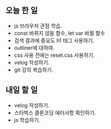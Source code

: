## 오늘 한 일
- js 브라우저 관점 학습.
- const 바뀌지 않을 함수, let var 바뀔 함수
- 검색 결과에 중요도 h1 태그 사용하기.
- outliner에 대하여.
- css 사용 전에는 reset.css 사용하기.
- velog 작성하기.
- git 강의 복습하기.

## 내일 할 일
- velog 작성하기.
- 스타벅스 클론코딩 에러사항 확인하기.
- js 학습하기.

